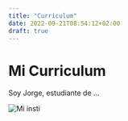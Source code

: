 ```yaml
---
title: "Curriculum"
date: 2022-09-21T08:54:12+02:00
draft: true
---
```


# Mi Curriculum
Soy Jorge, estudiante de ...

![Mi insti](https://pbs.twimg.com/profile_images/937621074526732289/8gy1EiAH_400x400.jpg)